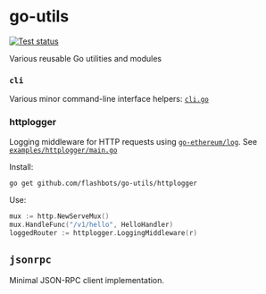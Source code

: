 # go-utils

[![Test status](https://github.com/flashbots/go-utils/workflows/Checks/badge.svg)](https://github.com/flashbots/go-utils/actions?query=workflow%3A%22Checks%22)

Various reusable Go utilities and modules


### `cli`

Various minor command-line interface helpers: [`cli.go`](https://github.com/flashbots/go-utils/blob/main/cli/cli.go)

### httplogger

Logging middleware for HTTP requests using [`go-ethereum/log`](https://github.com/ethereum/go-ethereum/tree/master/log).
See [`examples/httplogger/main.go`](https://github.com/flashbots/go-utils/blob/main/examples/httplogger/main.go)

Install:

```bash
go get github.com/flashbots/go-utils/httplogger
```

Use:

```go
mux := http.NewServeMux()
mux.HandleFunc("/v1/hello", HelloHandler)
loggedRouter := httplogger.LoggingMiddleware(r)
```

## `jsonrpc`

Minimal JSON-RPC client implementation.
